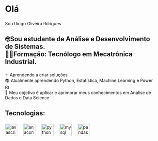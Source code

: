 <h1 align="left">Olá</h1>

###

<p align="left">Sou Diogo Oliveira Rdrigues</p>

###

<h2 align="left">🤓Sou estudante de Análise e Desenvolvimento de Sistemas.<br>🧑‍🎓Formação: Tecnólogo em Mecatrônica Industrial.</h2>

###

<p align="left">✨ Aprendendo a criar soluções<br>📚 Atualmente aprendendo Python, Estatística, Machine Learning e Power BI<br>🎯 Meu objetivo é aplicar e aprimorar meus conhecimentos em Análise de Dados e Data Science</p>

###

<h2 align="left">Tecnologias:</h2>

###

<div align="left">
  <img src="https://cdn.jsdelivr.net/gh/devicons/devicon/icons/javascript/javascript-original.svg" height="40" alt="javascript logo"  />
  <img width="12" />
  <img src="https://cdn.jsdelivr.net/gh/devicons/devicon/icons/anaconda/anaconda-original-wordmark.svg" height="40" alt="anaconda logo"  />
  <img width="12" />
  <img src="https://cdn.jsdelivr.net/gh/devicons/devicon/icons/python/python-original-wordmark.svg" height="40" alt="python logo"  />
  <img width="12" />
  <img src="https://cdn.jsdelivr.net/gh/devicons/devicon/icons/mysql/mysql-original-wordmark.svg" height="40" alt="mysql logo"  />
  <img width="12" />
  <img src="https://cdn.jsdelivr.net/gh/devicons/devicon/icons/pandas/pandas-original-wordmark.svg" height="40" alt="pandas logo"  />
</div>

###
